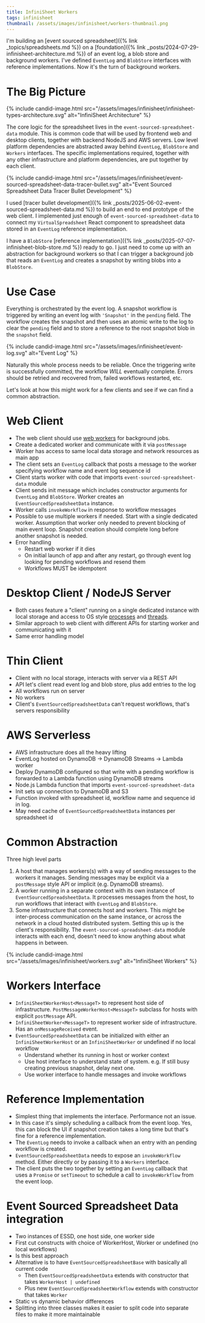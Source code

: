 ```yaml
---
title: InfiniSheet Workers
tags: infinisheet
thumbnail: /assets/images/infinisheet/workers-thumbnail.png
---
```


I'm building an [event sourced spreadsheet]({% link _topics/spreadsheets.md %}) on a [foundation]({% link _posts/2024-07-29-infinisheet-architecture.md %}) of an event log, a blob store and background workers. I've defined `EventLog` and `BlobStore` interfaces with reference implementations. Now it's the turn of background workers.

# The Big Picture

{% include candid-image.html src="/assets/images/infinisheet/infinisheet-types-architecture.svg" alt="InfiniSheet Architecture" %}

The core logic for the spreadsheet lives in the `event-sourced-spreadsheet-data` module. This is common code that will be used by frontend web and desktop clients, together with backend NodeJS and AWS servers. Low level platform dependencies are abstracted away behind `EventLog`, `BlobStore` and `Workers` interfaces. The specific implementations required, together with any other infrastructure and platform dependencies, are put together by each client.

{% include candid-image.html src="/assets/images/infinisheet/event-sourced-spreadsheet-data-tracer-bullet.svg" alt="Event Sourced Spreadsheet Data Tracer Bullet Development" %}

I used [tracer bullet development]({% link _posts/2025-06-02-event-sourced-spreadsheet-data.md %}) to build an end to end prototype of the web client. I implemented just enough of `event-sourced-spreadsheet-data` to connect my `VirtualSpreadsheet` React component to spreadsheet data stored in an `EventLog` reference implementation. 

I have a `BlobStore` [reference implementation]({% link _posts/2025-07-07-infinisheet-blob-store.md %}) ready to go. I just need to come up with an abstraction for background workers so that I can trigger a background job that reads an `EventLog` and creates a snapshot by writing blobs into a `BlobStore`.

# Use Case

Everything is orchestrated by the event log. A snapshot workflow is triggered by writing an event log with `'Snapshot'` in the `pending` field. The workflow creates the snapshot and then uses an atomic write to the log to clear the `pending` field and to store a reference to the root snapshot blob in the `snapshot` field.

{% include candid-image.html src="/assets/images/infinisheet/event-log.svg" alt="Event Log" %}

Naturally this whole process needs to be reliable. Once the triggering write is successfully committed, the workflow *WILL* eventually complete. Errors should be retried and recovered from, failed workflows restarted, etc.

Let's look at how this might work for a few clients and see if we can find a common abstraction.

# Web Client

* The web client should use [web workers](https://developer.mozilla.org/en-US/docs/Web/API/Web_Workers_API/Using_web_workers) for background jobs.
* Create a dedicated worker and communicate with it via `postMessage`
* Worker has access to same local data storage and network resources as main app
* The client sets an `EventLog` callback that posts a message to the worker specifying workflow name and event log sequence id
* Client starts worker with code that imports `event-sourced-spreadsheet-data` module
* Client sends init message which includes constructor arguments for `EventLog` and `BlobStore`. Worker creates an `EventSourcedSpreadsheetData` instance.
* Worker calls `invokeWorkflow` in response to workflow messages
* Possible to use multiple workers if needed. Start with a single dedicated worker. Assumption that worker only needed to prevent blocking of main event loop. Snapshot creation should complete long before another snapshot is needed.
* Error handling
  * Restart web worker if it dies
  * On initial launch of app and after any restart, go through event log looking for pending workflows and resend them
  * Workflows MUST be idempotent

# Desktop Client / NodeJS Server

* Both cases feature a "client" running on a single dedicated instance with local storage and access to OS style [processes](https://nodejs.org/api/child_process.html) and [threads](https://nodejs.org/api/worker_threads.html).
* Similar approach to web client with different APIs for starting worker and communicating with it
* Same error handling model

# Thin Client

* Client with no local storage, interacts with server via a REST API
* API let's client read event log and blob store, plus add entries to the log
* All workflows run on server
* No workers
* Client's `EventSourcedSpreadsheetData` can't request workflows, that's servers responsibility

# AWS Serverless

* AWS infrastructure does all the heavy lifting
* EventLog hosted on DynamoDB -> DynamoDB Streams -> Lambda worker
* Deploy DynamoDB configured so that write with a pending workflow is forwarded to a Lambda function using DynamoDB streams
* Node.js Lambda function that imports `event-sourced-spreadsheet-data`
* Init sets up connection to DynamoDB and S3
* Function invoked with spreadsheet id, workflow name and sequence id in log.
* May need cache of `EventSourcedSpreadsheetData` instances per spreadsheet id

# Common Abstraction

Three high level parts
1. A host that manages workers(s) with a way of sending messages to the workers it manages. Sending messages may be explicit via a `postMessage` style API or implicit (e.g. DynamoDB streams). 
2. A worker running in a separate context with its own instance of `EventSourcedSpreadsheetData`. It processes messages from the host, to run workflows that interact with `EventLog` and `BlobStore`.
3. Some infrastructure that connects host and workers. This might be inter-process communication on the same instance, or across the network in a cloud hosted distributed system. Setting this up is the client's responsibility. The `event-sourced-spreadsheet-data` module interacts with each end, doesn't need to know anything about what happens in between.

{% include candid-image.html src="/assets/images/infinisheet/workers.svg" alt="InfiniSheet Workers" %}

# Workers Interface

* `InfiniSheetWorkerHost<MessageT>` to represent host side of infrastructure. `PostMessageWorkerHost<MessageT>` subclass for hosts with explicit `postMessage` API.
* `InfiniSheetWorker<MessageT>` to represent worker side of infrastructure. Has an `onMessageReceived` event.
* `EventSourcedSpreadsheetData` can be initialized with either an `InfiniSheetWorkerHost` or an `InfiniSheetWorker` or undefined if no local workflow
  * Understand whether its running in host or worker context
  * Use host interface to understand state of system. e.g. If still busy creating previous snapshot, delay next one. 
  * Use worker interface to handle messages and invoke workflows

# Reference Implementation

* Simplest thing that implements the interface. Performance not an issue.
* In this case it's simply scheduling a callback from the event loop. Yes, this can block the UI if snapshot creation takes a long time but that's fine for a reference implementation. 
* The `EventLog` needs to invoke a callback when an entry with an pending workflow is created.
* `EventSourcedSpreadsheetData` needs to expose an `invokeWorkflow` method. Either directly or by passing it to a `Workers` interface.
* The client puts the two together by setting an `EventLog` callback that uses a `Promise` or `setTimeout` to schedule a call to `invokeWorkflow` from the event loop.

# Event Sourced Spreadsheet Data integration

* Two instances of ESSD, one host side, one worker side
* First cut constructs with choice of WorkerHost, Worker or undefined (no local workflows)
* Is this best approach
* Alternative is to have `EventSourcedSpreadsheetBase` with basically all current code
  * Then `EventSourcedSpreadsheetData` extends with constructor that takes `WorkerHost | undefined`
  * Plus new `EventSourcedSpreadsheetWorkflow` extends with constructor that takes `Worker`
* Static vs dynamic behavior differences
* Splitting into three classes makes it easier to split code into separate files to make it more maintainable
